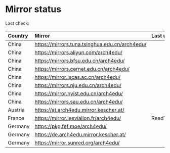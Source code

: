 <script src="./time.js"></script>
# Mirror status
Last check: <script type="text/javascript">localize(1733124333.781969);</script>

|Country|Mirror|Last update|
|:------|:-----|:----------|
|China|https://mirrors.tuna.tsinghua.edu.cn/arch4edu/|<script type="text/javascript">localize(1733078457);</script>|
|China|https://mirrors.aliyun.com/arch4edu/|<script type="text/javascript">localize(1733078457);</script>|
|China|https://mirrors.bfsu.edu.cn/arch4edu/|<script type="text/javascript">localize(1733078457);</script>|
|China|https://mirrors.cernet.edu.cn/arch4edu/|<script type="text/javascript">localize(1733078457);</script>|
|China|https://mirror.iscas.ac.cn/arch4edu/|<script type="text/javascript">localize(1733078457);</script>|
|China|https://mirrors.nju.edu.cn/arch4edu/|<script type="text/javascript">localize(1733035456);</script>|
|China|https://mirror.nyist.edu.cn/arch4edu/|<script type="text/javascript">localize(1733078457);</script>|
|China|https://mirrors.sau.edu.cn/arch4edu/|<script type="text/javascript">localize(1731653531);</script>|
|Austria|https://at.arch4edu.mirror.kescher.at/|<script type="text/javascript">localize(1733078457);</script>|
|France|https://mirror.lesviallon.fr/arch4edu/|ReadTimeout|
|Germany|https://pkg.fef.moe/arch4edu/|<script type="text/javascript">localize(1733078457);</script>|
|Germany|https://de.arch4edu.mirror.kescher.at/|<script type="text/javascript">localize(1733078457);</script>|
|Germany|https://mirror.sunred.org/arch4edu/|<script type="text/javascript">localize(1733078457);</script>|

<script src="./tablefilter/tablefilter.js"></script>
<script src="./table.js"></script>